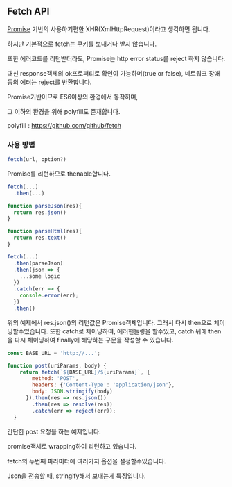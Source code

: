 ## Fetch API

[Promise](promise.md) 기반의 사용하기편한 XHR(XmlHttpRequest)이라고 생각하면 됩니다.

하지만 기본적으로 fetch는 쿠키를 보내거나 받지 않습니다.

또한 에러코드를 리턴받더라도, Promise는 http error status를 reject 하지 않습니다.

대신 response객체의 ok프로퍼티로 확인이 가능하며(true or false), 네트워크 장애등의 에러는 reject를 반환합니다.

Promise기반이므로 ES6이상의 환경에서 동작하며,

그 이하의 환경을 위해 polyfill도 존재합니다.

polyfill : https://github.com/github/fetch

### 사용 방법

```js
fetch(url, option?)
```
Promise를 리턴하므로 thenable합니다.

```js
fetch(...)
  .then(...)
```

```js
function parseJson(res){
  return res.json()
}

function parseHtml(res){
  return res.text()
}

fetch(...)
  .then(parseJson)
  .then(json => {
    ...some logic
  })
  .catch(err => {
    console.error(err);
  })
  .then()
```
위의 예제에서 res.json()의 리턴값은 Promise객체입니다. 그래서 다시 then으로 체이닝할수있습니다.
또한 catch로 체이닝하여, 에러핸들링을 할수있고,
catch 뒤에 then을 다시 체이닝하여 finally에 해당하는 구문을 작성할 수 있습니다.

```js
const BASE_URL = 'http://...';

function post(uriParams, body) {
    return fetch(`${BASE_URL}/${uriParams}`, {
        method: 'POST',
        headers: {'Content-Type': 'application/json'},
        body: JSON.stringify(body)
      }).then(res => res.json())
        .then(res => resolve(res))
        .catch(err => reject(err));
  }
```
간단한 post 요청을 하는 예제입니다.

promise객체로 wrapping하여 리턴하고 있습니다.

fetch의 두번째 파라미터에 여러가지 옵션을 설정할수있습니다.

Json을 전송할 때, stringify해서 보내는게 특징입니다.
